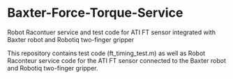 # Baxter-Force-Torque-Service
Robot Racontuer service and test code for ATI FT sensor integrated with Baxter robot and Robotiq two-finger gripper

This repository contains test code (ft_timing_test.m) as well as Robot Raconteur service code for the ATI FT sensor connected to the Baxter robot and Robotiq two-finger gripper. 
